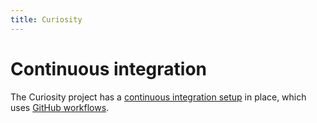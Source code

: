 ```yaml
---
title: Curiosity
---
```



# Continuous integration

The Curiosity project has a [continuous integration
setup](https://github.com/hypered/curiosity/actions) in place, which uses
[GitHub workflows](https://docs.github.com/en/actions/using-workflows).
